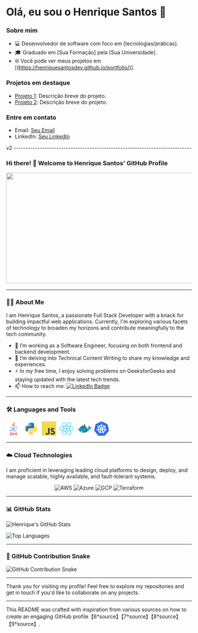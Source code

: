 # Olá, eu sou o Henrique Santos 👋

### Sobre mim
- 💻 Desenvolvedor de software com foco em [tecnologias/práticas].
- 🎓 Graduado em [Sua Formação] pela [Sua Universidade].
- 🌐 Você pode ver meus projetos em [(https://henriquesantosdev.github.io/portfolio/)].

### Projetos em destaque
- [Projeto 1]((https://github.com/henriquesantosdev/inventory-manager)): Descrição breve do projeto.
- [Projeto 2](link-para-o-projeto): Descrição breve do projeto.

### Entre em contato
- Email: [Seu Email](contato.henriquesantosdev@gmail.com)
- LinkedIn: [Seu LinkedIn](https://linkedin.com/in/seunome)



v2 ---------------------------------------------------------------------------

### Hi there! 👋 Welcome to Henrique Santos' GitHub Profile

<div align="center">
  <img src="https://media.giphy.com/media/dWesBcTLavkZuG35MI/giphy.gif" width="600" height="300"/>
</div>

---

### 👨‍💻 About Me

I am Henrique Santos, a passionate Full Stack Developer with a knack for building impactful web applications. Currently, I'm exploring various facets of technology to broaden my horizons and contribute meaningfully to the tech community.

- 🔭 I’m working as a Software Engineer, focusing on both frontend and backend development.
- 🌱 I’m delving into Technical Content Writing to share my knowledge and experiences.
- ⚡ In my free time, I enjoy solving problems on GeeksforGeeks and staying updated with the latest tech trends.
- 📫 How to reach me: [![LinkedIn Badge](https://img.shields.io/badge/-henriquesantos-blue?style=flat&logo=Linkedin&logoColor=white)](https://www.linkedin.com/in/henriquesantosdev/)

---

### 🛠️ Languages and Tools

<div>
  <img src="https://github.com/devicons/devicon/blob/master/icons/java/java-original-wordmark.svg" title="Java" alt="Java" width="40" height="40"/>&nbsp;
  <img src="https://github.com/devicons/devicon/blob/master/icons/python/python-original.svg" title="Python" alt="Python" width="40" height="40"/>&nbsp;
  <img src="https://github.com/devicons/devicon/blob/master/icons/javascript/javascript-original.svg" title="JavaScript" alt="JavaScript" width="40" height="40"/>&nbsp;
  <img src="https://github.com/devicons/devicon/blob/master/icons/react/react-original.svg" title="React" alt="React" width="40" height="40"/>&nbsp;
  <img src="https://github.com/devicons/devicon/blob/master/icons/docker/docker-original.svg" title="Docker" alt="Docker" width="40" height="40"/>&nbsp;
  <img src="https://github.com/devicons/devicon/blob/master/icons/kubernetes/kubernetes-plain.svg" title="Kubernetes" alt="Kubernetes" width="40" height="40"/>&nbsp;
</div>

---

### ☁️ Cloud Technologies

I am proficient in leveraging leading cloud platforms to design, deploy, and manage scalable, highly available, and fault-tolerant systems.

<div align="center">
  <img src="https://img.shields.io/badge/AWS-FF9900?style=for-the-badge&logo=amazonaws&logoColor=white" alt="AWS" />
  <img src="https://img.shields.io/badge/Azure-0089D6?style=for-the-badge&logo=microsoftazure&logoColor=white" alt="Azure"/>
  <img src="https://img.shields.io/badge/GCP-4285F4?style=for-the-badge&logo=googlecloud&logoColor=white" alt="GCP"/>
  <img src="https://img.shields.io/badge/Terraform-623CE4?style=for-the-badge&logo=terraform&logoColor=white" alt="Terraform"/>
</div>

---

### 📊 GitHub Stats

![Henrique's GitHub Stats](https://github-readme-stats.vercel.app/api?username=henriquesantosdev&show_icons=true&theme=radical)

![Top Languages](https://github-readme-stats.vercel.app/api/top-langs/?username=henriquesantosdev&layout=compact&theme=radical)

---

### 🐍 GitHub Contribution Snake

![GitHub Contribution Snake](https://github.com/henriquesantosdev/henriquesantosdev/blob/output/github-contribution-grid-snake.svg)

---

Thank you for visiting my profile! Feel free to explore my repositories and get in touch if you'd like to collaborate on any projects.

---

This README was crafted with inspiration from various sources on how to create an engaging GitHub profile【6†source】【7†source】【8†source】【9†source】.

